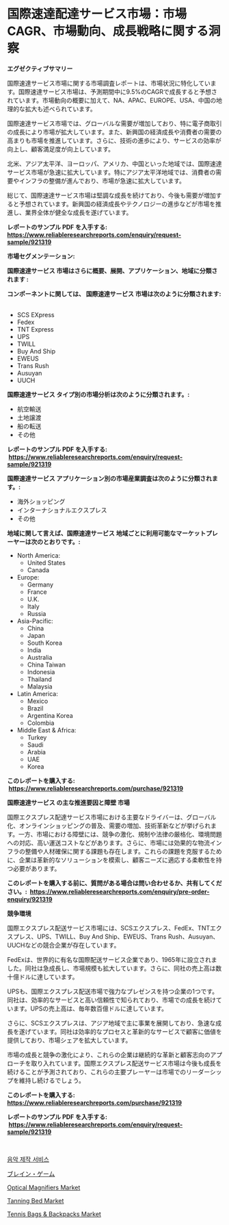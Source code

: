 <p><h1>国際速達配達サービス市場：市場CAGR、市場動向、成長戦略に関する洞察</h1></p><p><strong>エグゼクティブサマリー</strong></p>
<p><p>国際速達サービス市場に関する市場調査レポートは、市場状況に特化しています。国際速達サービス市場は、予測期間中に9.5%のCAGRで成長すると予想されています。市場動向の概要に加えて、NA、APAC、EUROPE、USA、中国の地理的な拡大も述べられています。</p><p>国際速達サービス市場では、グローバルな需要が増加しており、特に電子商取引の成長により市場が拡大しています。また、新興国の経済成長や消費者の需要の高まりも市場を推進しています。さらに、技術の進歩により、サービスの効率が向上し、顧客満足度が向上しています。</p><p>北米、アジア太平洋、ヨーロッパ、アメリカ、中国といった地域では、国際速達サービス市場が急速に拡大しています。特にアジア太平洋地域では、消費者の需要やインフラの整備が進んでおり、市場が急速に拡大しています。</p><p>総じて、国際速達サービス市場は堅調な成長を続けており、今後も需要が増加すると予想されています。新興国の経済成長やテクノロジーの進歩などが市場を推進し、業界全体が健全な成長を遂げています。</p></p>
<p><strong>レポートのサンプル PDF を入手する: <a href="https://www.reliableresearchreports.com/enquiry/request-sample/921319">https://www.reliableresearchreports.com/enquiry/request-sample/921319</a></strong></p>
<p><strong>市場セグメンテーション:</strong></p>
<p><strong> 国際速達サービス 市場はさらに概要、展開、アプリケーション、地域に分類されます :</strong></p>
<p><strong>コンポーネントに関しては、 国際速達サービス 市場は次のように分類されます: &nbsp;</strong></p>
<p><ul><li>SCS EXpress</li><li>Fedex</li><li>TNT Express</li><li>UPS</li><li>TWILL</li><li>Buy And Ship</li><li>EWEUS</li><li>Trans Rush</li><li>Ausuyan</li><li>UUCH</li></ul></p>
<p><strong> 国際速達サービス タイプ別の市場分析は次のように分類されます。:</strong></p>
<p><ul><li>航空輸送</li><li>土地譲渡</li><li>船の転送</li><li>その他</li></ul></p>
<p><strong>レポートのサンプル PDF を入手する: &nbsp;<a href="https://www.reliableresearchreports.com/enquiry/request-sample/921319">https://www.reliableresearchreports.com/enquiry/request-sample/921319</a></strong></p>
<p><strong> 国際速達サービス アプリケーション別の市場産業調査は次のように分類されます。:</strong></p>
<p><ul><li>海外ショッピング</li><li>インターナショナルエクスプレス</li><li>その他</li></ul></p>
<p><strong>地域に関して言えば、国際速達サービス 地域ごとに利用可能なマーケットプレーヤーは次のとおりです。:</strong></p>
<p><ul>
    <li>
        North America:
        <ul>
            <li>United States</li>
            <li>Canada</li>
        </ul>
    </li>
    <li>
        Europe:
        <ul>
            <li>Germany</li>
            <li>France</li>
            <li>U.K.</li>
            <li>Italy</li>
            <li>Russia</li>
        </ul>
    </li>
    <li>
        Asia-Pacific:
        <ul>
            <li>China</li>
            <li>Japan</li>
            <li>South Korea</li>
            <li>India</li>
            <li>Australia</li>
            <li>China Taiwan</li>
            <li>Indonesia</li>
            <li>Thailand</li>
            <li>Malaysia</li>
        </ul>
    </li>
    <li>
        Latin America:
        <ul>
            <li>Mexico</li>
            <li>Brazil</li>
            <li>Argentina Korea</li>
            <li>Colombia</li>
        </ul>
    </li>
    <li>
        Middle East & Africa:
        <ul>
            <li>Turkey</li>
            <li>Saudi</li>
            <li>Arabia</li>
            <li>UAE</li>
            <li>Korea</li>
        </ul>
    </li>
    </ul></p>
<p><strong>このレポートを購入する: &nbsp;<a href="https://www.reliableresearchreports.com/purchase/921319">https://www.reliableresearchreports.com/purchase/921319</a></strong></p>
<p><strong>国際速達サービス の主な推進要因と障壁 市場</strong></p>
<p><p>国際エクスプレス配達サービス市場における主要なドライバーは、グローバル化、オンラインショッピングの普及、需要の増加、技術革新などが挙げられます。一方、市場における障壁には、競争の激化、規制や法律の厳格化、環境問題への対応、高い運送コストなどがあります。さらに、市場には効果的な物流インフラの整備や人材確保に関する課題も存在します。これらの課題を克服するために、企業は革新的なソリューションを模索し、顧客ニーズに適応する柔軟性を持つ必要があります。</p></p>
<p><strong>このレポートを購入する前に、質問がある場合は問い合わせるか、共有してください。:&nbsp; <a href="https://www.reliableresearchreports.com/enquiry/pre-order-enquiry/921319">https://www.reliableresearchreports.com/enquiry/pre-order-enquiry/921319</a></strong></p>
<p><strong>競争環境</strong></p>
<p><p>国際エクスプレス配送サービス市場には、SCSエクスプレス、FedEx、TNTエクスプレス、UPS、TWILL、Buy And Ship、EWEUS、Trans Rush、Ausuyan、UUCHなどの競合企業が存在しています。</p><p>FedExは、世界的に有名な国際配送サービス企業であり、1965年に設立されました。同社は急成長し、市場規模も拡大しています。さらに、同社の売上高は数十億ドルに達しています。</p><p>UPSも、国際エクスプレス配送市場で強力なプレゼンスを持つ企業の1つです。同社は、効率的なサービスと高い信頼性で知られており、市場での成長を続けています。UPSの売上高は、毎年数百億ドルに達しています。</p><p>さらに、SCSエクスプレスは、アジア地域で主に事業を展開しており、急速な成長を遂げています。同社は効率的なプロセスと革新的なサービスで顧客に価値を提供しており、市場シェアを拡大しています。</p><p>市場の成長と競争の激化により、これらの企業は継続的な革新と顧客志向のアプローチを取り入れています。国際エクスプレス配送サービス市場は今後も成長を続けることが予測されており、これらの主要プレーヤーは市場でのリーダーシップを維持し続けるでしょう。</p></p>
<p><strong>このレポートを購入する: &nbsp; <a href="https://www.reliableresearchreports.com/purchase/921319">https://www.reliableresearchreports.com/purchase/921319</a></strong></p>
<p><strong>レポートのサンプル PDF を入手する: &nbsp;<a href="https://www.reliableresearchreports.com/enquiry/request-sample/921319">https://www.reliableresearchreports.com/enquiry/request-sample/921319</a></strong><strong></strong></p>
<p>&nbsp;</p>
<p><p><a href="https://github.com/laholand/Market-Research-Report-List-2/blob/main/9050256182119.md">음악 제작 서비스</a></p><p><a href="https://github.com/mohamedbakry57/Market-Research-Report-List-2/blob/main/6072877182123.md">ブレイン・ゲーム</a></p><p><a href="https://github.com/mahnoor2003/Market-Research-Report-List-3/blob/main/optical-magnifiers-market.md">Optical Magnifiers Market</a></p><p><a href="https://github.com/BryceTownsendr/Market-Research-Report-List-3/blob/main/tanning-bed-market.md">Tanning Bed Market</a></p><p><a href="https://issuu.com/reportprime-2/docs/tennis-bags-backpacks-market-size-2030.pptx">Tennis Bags & Backpacks Market</a></p></p>